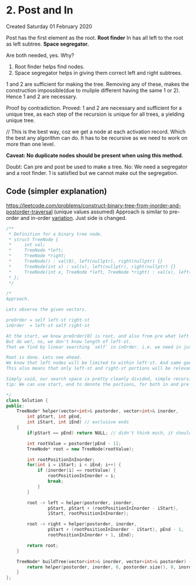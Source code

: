 # 2. Post and In
Created Saturday 01 February 2020

Post has the first element as the root. **Root finder**
In has all left to the root as left subtree. **Space segregator.**

Are both needed, yes. Why?

1. Root finder helps find nodes.
2. Space segregator helps in giving them correct left and right subtrees.

1 and 2 are sufficient for making the tree.
Removing any of these, makes the construction impossible(due to muliple different having the same 1 or 2). 
Hence 1 and 2 are necessary.

Proof by contradiction.
Proved: 1 and 2 are necessary and sufficient for a unique tree, as each step of the recursion is unique for all trees, a yielding unique tree. 

// This is the best way, coz we get a node at each activation record. Which the best any algorithm can do. It has to be recursive as we need to work on more than one level.

**Caveat: No duplicate nodes should be present when using this method.**

Doubt: Can pre and post be used to make a tree.
No: We need a segregator and a root finder.
1 is satisfied but we cannot make out the segregation.


## Code (simpler explanation)
https://leetcode.com/problems/construct-binary-tree-from-inorder-and-postorder-traversal (unique values assumed)
Approach is similar to pre-order and in-order [variation](1._Pre_and_In/0_index.md#Code). Just side is changed.
```cpp
/**
 * Definition for a binary tree node.
 * struct TreeNode {
 *     int val;
 *     TreeNode *left;
 *     TreeNode *right;
 *     TreeNode() : val(0), left(nullptr), right(nullptr) {}
 *     TreeNode(int x) : val(x), left(nullptr), right(nullptr) {}
 *     TreeNode(int x, TreeNode *left, TreeNode *right) : val(x), left(left), right(right) {}
 * };
 */

/*
Approach.

Lets observe the given vectors.

preOrder = self left-st right-st
inOrder  = left-st self right-st

At the start, we know preOrder[0] is root, and also from pre what left and right subtrees are.
But do we?, no, we don't know length of left-st.
That we find by linear searching `self` in inOrder. i.e. we need in just for finding the length of left subtree.

Root is done. Lets see ahead.
We know that left nodes will be limited to within left-st. And same goes for right nodes for right-st.
This also means that only left-st and right-st portions will be relevant for each side, respectively.

Simply said, our search space is pretty cleanly divided, simple recursion should be enough. 
tip: We can use start, end to denote the portions, for both in and pre travs.

*/
class Solution {
public:
    TreeNode* helper(vector<int>& postorder, vector<int>& inorder, 
	    int pStart, int pEnd, 
	    int iStart, int iEnd) // exclusive ends
	{
        if(pStart == pEnd) return NULL; // didn't think much, it should be this

        int rootValue = postorder[pEnd - 1];
        TreeNode* root = new TreeNode(rootValue);

        int rootPositionInInorder;
        for(int i = iStart; i < iEnd; i++) {
            if (inorder[i] == rootValue) {
                rootPositionInInorder = i;
                break;
            }
        }

        root -> left = helper(postorder, inorder, 
                pStart, pStart + (rootPositionInInorder - iStart),
                iStart, rootPositionInInorder);

        root -> right = helper(postorder, inorder, 
                pStart + (rootPositionInInorder - iStart), pEnd - 1, 
                rootPositionInInorder + 1, iEnd);

        return root;
    }

    TreeNode* buildTree(vector<int>& inorder, vector<int>& postorder) {
        return helper(postorder, inorder, 0, postorder.size(), 0, inorder.size());   
    }
};
```